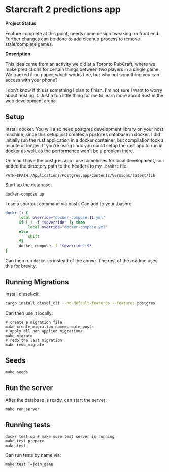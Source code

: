 # Starcraft 2 predictions app

**Project Status**

Feature complete at this point, needs some design tweaking on front end. Further changes can be done to add cleanup process to remove stale/complete games.

**Description**

This idea came from an activity we did at a Toronto PubCraft, where we make predictions for certain things between two players in a single game. We tracked it on paper, which works fine, but why not something you can access with your phone?

I don't know if this is something I plan to finish. I'm not sure I want to worry about hosting it. Just a fun little thing for me to learn more about Rust in the web development arena.

## Setup

Install docker. You will also need postgres development library on your host machine, since this setup just creates a postgres database in docker. I did initially run the rust application in a docker container, but compilation took a minute or longer. If you're using linux you could setup the rust app to run in docker as well, as the performance won't be a problem there.

On mac I have the postgres app i use sometimes for local development, so i added the directory path to the headers to my `.bashrc` file.

```
PATH=$PATH:/Applications/Postgres.app/Contents/Versions/latest/lib
```

Start up the database:

```
docker-compose up
```

I use a shortcut command via bash. Can add to your .bashrc

```bash
dockr () {
      local override="docker-compose.$1.yml"
      if [ ! -f "$override" ]; then
          local override="docker-compose.yml"
      else
          shift
      fi
      docker-compose -f "$override" $*
}
```

Can then run `dockr up` instead of the above. The rest of the readme uses this for brevity.

## Running Migrations

Install diesel-cli:

```bash
cargo install diesel_cli --no-default-features --features postgres
```

Can then use it locally:

```
# create a migration file
make create_migration name=create_posts
# apply all non applied migrations
make migrate
# redo the last migration
make redo_migrate
```

## Seeds

```
make seeds
```

## Run the server

After the database is ready, can start the server:

```
make run_server
```

## Running tests

```
dockr test up # make sure test server is running
make test_prepare
make test
```

Can run tests by name via:

```
make test T=join_game
```
